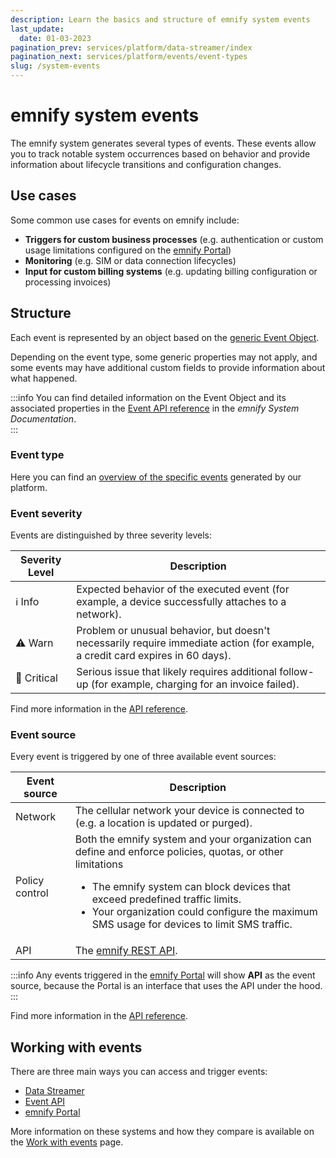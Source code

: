 ```yaml
---
description: Learn the basics and structure of emnify system events
last_update: 
  date: 01-03-2023
pagination_prev: services/platform/data-streamer/index
pagination_next: services/platform/events/event-types
slug: /system-events
---
```


# emnify system events

The emnify system generates several types of events.
These events allow you to track notable system occurrences based on behavior and provide information about lifecycle transitions and configuration changes.

## Use cases

Some common use cases for events on emnify include:

- **Triggers for custom business processes** (e.g. authentication or custom usage limitations configured on the [emnify Portal](/system-events/usage#emnify-portal))
- **Monitoring** (e.g. SIM or data connection lifecycles)
- **Input for custom billing systems** (e.g. updating billing configuration or processing invoices)

## Structure

Each event is represented by an object based on the [generic Event Object](https://cdn.emnify.net/api/doc/event.html).

Depending on the event type, some generic properties may not apply, and some events may have additional custom fields to provide information about what happened.

:::info
You can find detailed information on the Event Object and its associated properties in the [Event API reference](https://cdn.emnify.net/api/doc/event.html) in the _emnify System Documentation_.  
:::

### Event type

Here you can find an [overview of the specific events](/system-events/event-types) generated by our platform.

### Event severity

Events are distinguished by three severity levels:

| Severity Level | Description |
|-----|-----|
| :information_source: Info | Expected behavior of the executed event (for example, a device successfully attaches to a network). |
| :warning: Warn |  Problem or unusual behavior, but doesn't necessarily require immediate action (for example, a credit card expires in 60 days). |
| :triangular_flag_on_post: Critical | Serious issue that likely requires additional follow-up (for example, charging for an invoice failed). |

Find more information in the [API reference](https://cdn.emnify.net/api/doc/event.html#event-severity-object).

### Event source

Every event is triggered by one of three available event sources:

| Event source| Description |
|-----|-----|
| Network | The cellular network your device is connected to (e.g. a location is updated or purged). |
| Policy control | Both the emnify system and your organization can define and enforce policies, quotas, or other limitations <ul> <li>The emnify system can block devices that exceed predefined traffic limits. </li><li> Your organization could configure the maximum SMS usage for devices to limit SMS traffic.</li> |
| API | The [emnify REST API](https://cdn.emnify.net/api/doc/index.html). |

:::info
Any events triggered in the [emnify Portal](/system-events/usage#emnify-portal) will show **API** as the event source, because the Portal is an interface that uses the API under the hood.
:::

Find more information in the [API reference](https://cdn.emnify.net/api/doc/event.html#event-source-object).

## Working with events

There are three main ways you can access and trigger events:

- [Data Streamer](/system-events/usage#data-streamer)
- [Event API](/system-events/usage#event-api) 
- [emnify Portal](/system-events/usage#emnify-portal)

More information on these systems and how they compare is available on the [Work with events](/system-events/usage) page.
